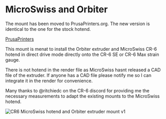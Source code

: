 # MicroSwiss and Orbiter

The mount has been moved to PrusaPrinters.org. The new version is identical to the one for the stock hotend.

[PrusaPrinters](https://www.prusaprinters.org/prints/132112-cr-6-direct-drive-stock-or-microswiss-hotend-orbit)

This mount is menat to install the Orbiter extruder and MicroSwiss CR-6 hotend in direct drive mode directly onto the CR-6 SE or CR-6 Max strain gauge.

There is not hotend in the render file as MicroSwiss hasnt released a CAD file of the extruder. If anyone has a CAD file please notify me so I can integrate it in the render for convenience.

Many thanks to @ritchiedc on the CR-6 discord for providing me the necessary measurements to adapt the existing mounts to the MicroSwiss hotend.

![CR6 MicroSwiss hotend and Orbiter extruder mount v1](https://user-images.githubusercontent.com/13643644/124818489-62fa5600-df6b-11eb-846f-0c412db7f0bb.png)
